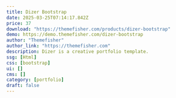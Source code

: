 ```yaml
---
title: Dizer Bootstrap
date: 2025-03-25T07:14:17.842Z
price: 37
download: "https://themefisher.com/products/dizer-bootstrap"
demo: https://demo.themefisher.com/dizer-bootstrap
author: "Themefisher"
author_link: "https://themefisher.com"
description: Dizer is a creative portfolio template.
ssg: [Html]
css: [bootstrap]
ui: []
cms: []
category: [portfolio]
draft: false
---
```

